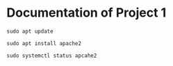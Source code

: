# Documentation of Project 1

`sudo apt update`

`sudo apt install apache2`

`sudo systemctl status apcahe2`